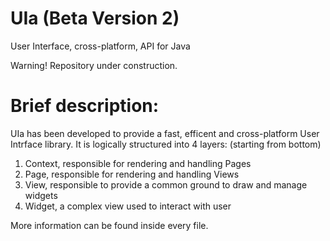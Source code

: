 # UIa (Beta Version 2)
User Interface, cross-platform, API for Java

Warning!
Repository under construction.

# Brief description:

UIa has been developed to provide a fast, efficent and cross-platform User Intrface library.
It is logically structured into 4 layers: (starting from bottom)

1) Context, responsible for rendering and handling Pages
2) Page,    responsible for rendering and handling Views
3) View,    responsible to provide a common ground to draw and manage widgets
4) Widget,  a complex view used to interact with user

More information can be found inside every file.
